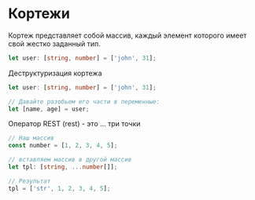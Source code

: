 # Кортежи

Кортеж представляет собой массив, каждый элемент которого имеет свой жестко заданный тип.


```typescript
let user: [string, number] = ['john', 31];
```

Деструктуризация кортежа

```typescript
let user: [string, number] = ['john', 31];

// Давайте разобьем его части в переменные:
let [name, age] = user;
```
Оператор REST (rest) - это ... три точки
```typescript
// Наш массив
const number = [1, 2, 3, 4, 5];

// вставляем массив в другой массив
let tpl: [string, ...number[]];

// Результат
tpl = ['str', 1, 2, 3, 4, 5];
```